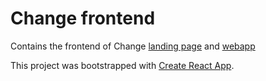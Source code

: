 # Change frontend
Contains the frontend of Change [landing page](https://www.getchange.com) and [webapp](https://www.getchange.com/app)

This project was bootstrapped with [Create React App](https://github.com/facebookincubator/create-react-app).

